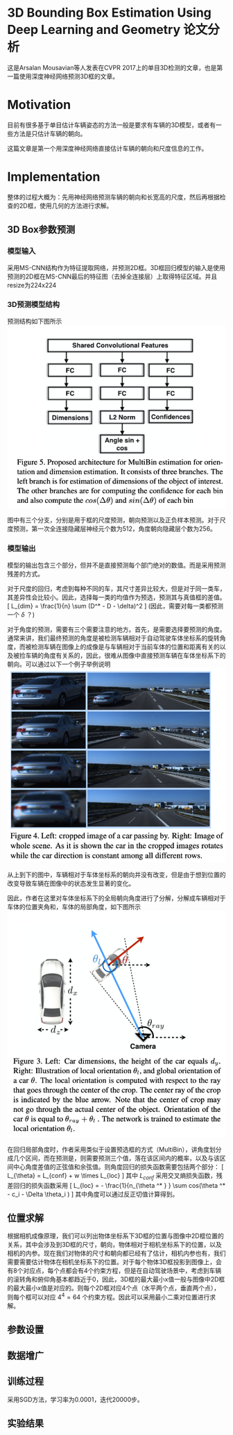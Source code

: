 # 3D Bounding Box Estimation Using Deep Learning and Geometry 论文分析

这是Arsalan Mousavian等人发表在CVPR 2017上的单目3D检测的文章，也是第一篇使用深度神经网络预测3D框的文章。

# Motivation
目前有很多基于单目估计车辆姿态的方法一般是要求有车辆的3D模型，或者有一些方法是只估计车辆的朝向。

这篇文章是第一个用深度神经网络直接估计车辆的朝向和尺度信息的工作。

# Implementation
整体的过程大概为：先用神经网络预测车辆的朝向和长宽高的尺度，然后再根据检查的2D框，使用几何的方法进行求解。

## 3D Box参数预测

### 模型输入
采用MS-CNN结构作为特征提取网络，并预测2D框。3D框回归模型的输入是使用预测的2D框在MS-CNN最后的特征图（去掉全连接层）上取得特征区域。并且resize为224x224

### 3D预测模型结构
预测结构如下图所示
![](assets/Deep3DBox-b88e8607.png)

图中有三个分支，分别是用于框的尺度预测，朝向预测以及正负样本预测。对于尺度预测，第一次全连接隐藏层神经元个数为512，角度朝向隐藏层个数为256。

### 模型输出
模型的输出包含三个部分，但并不是直接预测每个部门绝对的数值。而是采用预测残差的方式。

对于尺度的回归，考虑到每种不同的车，其尺寸差异比较大，但是对于同一类车，其差异性会比较小。因此，选择每一类的均值作为预选，预测其与真值框的差值。
\[
L_{dim} = \frac{1}{n} \sum (D^* - D - \delta)^2
\]
(因此，需要对每一类都预测一个 $\delta$ ？)

对于角度的预测，需要有三个需要注意的地方。首先，是需要选择要预测的角度。通常来讲，我们最终预测的角度是被检测车辆相对于自动驾驶车体坐标系的旋转角度，而被检测车辆在图像上的成像是与车辆相对于当前车体的位置和距离有关的以及被捡车辆的角度有关系的，因此，很难从图像中直接预测车辆在车体坐标系下的朝向。可以通过以下一个例子举例说明
![](assets/Deep3DBox-cee2cdf9.png)

从上到下的图中，车辆相对于车体坐标系的朝向并没有改变，但是由于想到位置的改变导致车辆在图像中的状态发生显著的变化。

因此，作者在这里对车体坐标系下的全局朝向角度进行了分解，分解成车辆相对于车体的位置夹角和，车体的局部角度，如下图所示
![](assets/Deep3DBox-a5dcf5d8.png)

在回归局部角度时，作者采用类似于设置预选框的方式（MultiBin），讲角度划分成几个区间，而在预测是，则需要预测三个值，落在该区间内的概率，以及与该区间中心角度差值的正弦值和余弦值。则角度回归的损失函数需要包括两个部分：
\[
L_{\theta} = L_{conf} + w \times L_{loc}
\]
其中 $L_{conf}$ 采用交叉熵损失函数，残差回归的损失函数采用
\[
L_{loc} = - \frac{1}{n_{\theta ^* } } \sum cos(\theta ^* - c_i - \Delta \theta_i )
\]
其中角度可以通过反正切值计算得到。

## 位置求解

根据相机成像原理，我们可以列出物体坐标系下3D框的位置与图像中2D框位置的关系，其中会涉及到3D框的尺寸，朝向，物体相对于相机坐标系下的位置，以及相机的内参。现在我们对物体的尺寸和朝向都已经有了估计，相机内参也有，我们需要需要估计物体在相机坐标系下的位置。对于每个物体3D框投影到图像上，会有8个对应点，每个点都会有4个约束方程，但是在自动驾驶场景中，考虑到车辆的滚转角和俯仰角基本都趋近于0，因此，3D框的最大最小x值一般与图像中2D框的最大最小x值是对应的。则每个2D框对应4个点（水平两个点，垂直两个点），则每个框可以对应 $4^4=64$ 个约束方程。因此可以采用最小二乘对位置进行求解。


## 参数设置

## 数据增广

## 训练过程
采用SGD方法，学习率为0.0001，迭代20000步。

## 实验结果
